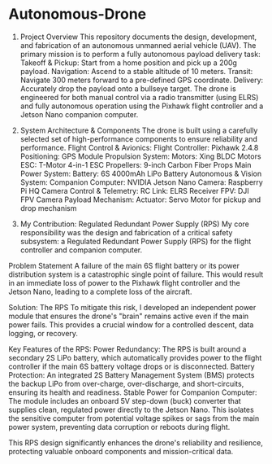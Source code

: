 # Autonomous-Drone

1. Project Overview
This repository documents the design, development, and fabrication of an autonomous unmanned aerial vehicle (UAV). The primary mission is to perform a fully autonomous payload delivery task:
Takeoff & Pickup: Start from a home position and pick up a 200g payload.
Navigation: Ascend to a stable altitude of 10 meters.
Transit: Navigate 300 meters forward to a pre-defined GPS coordinate.
Delivery: Accurately drop the payload onto a bullseye target.
The drone is engineered for both manual control via a radio transmitter (using ELRS) and fully autonomous operation using the Pixhawk flight controller and a Jetson Nano companion computer.


2. System Architecture & Components
The drone is built using a carefully selected set of high-performance components to ensure reliability and performance.
Flight Control & Avionics:
Flight Controller: Pixhawk 2.4.8
Positioning: GPS Module
Propulsion System:
Motors: Xing BLDC Motors
ESC: T-Motor 4-in-1 ESC
Propellers: 9-inch Carbon Fiber Props
Main Power System:
Battery: 6S 4000mAh LiPo Battery
Autonomous & Vision System:
Companion Computer: NVIDIA Jetson Nano
Camera: Raspberry Pi HQ Camera
Control & Telemetry:
RC Link: ELRS Receiver
FPV: DJI FPV Camera
Payload Mechanism:
Actuator: Servo Motor for pickup and drop mechanism


3. My Contribution: Regulated Redundant Power Supply (RPS)
My core responsibility was the design and fabrication of a critical safety subsystem: a Regulated Redundant Power Supply (RPS) for the flight controller and companion computer.

Problem Statement
A failure of the main 6S flight battery or its power distribution system is a catastrophic single point of failure. This would result in an immediate loss of power to the Pixhawk flight controller and the Jetson Nano, leading to a complete loss of the aircraft.

Solution: The RPS
To mitigate this risk, I developed an independent power module that ensures the drone's "brain" remains active even if the main power fails. This provides a crucial window for a controlled descent, data logging, or recovery.

Key Features of the RPS:
Power Redundancy: The RPS is built around a secondary 2S LiPo battery, which automatically provides power to the flight controller if the main 6S battery voltage drops or is disconnected.
Battery Protection: An integrated 2S Battery Management System (BMS) protects the backup LiPo from over-charge, over-discharge, and short-circuits, ensuring its health and readiness.
Stable Power for Companion Computer: The module includes an onboard 5V step-down (buck) converter that supplies clean, regulated power directly to the Jetson Nano. This isolates the sensitive computer from potential voltage spikes or sags from the main power system, preventing data corruption or reboots during flight.

This RPS design significantly enhances the drone's reliability and resilience, protecting valuable onboard components and mission-critical data.
